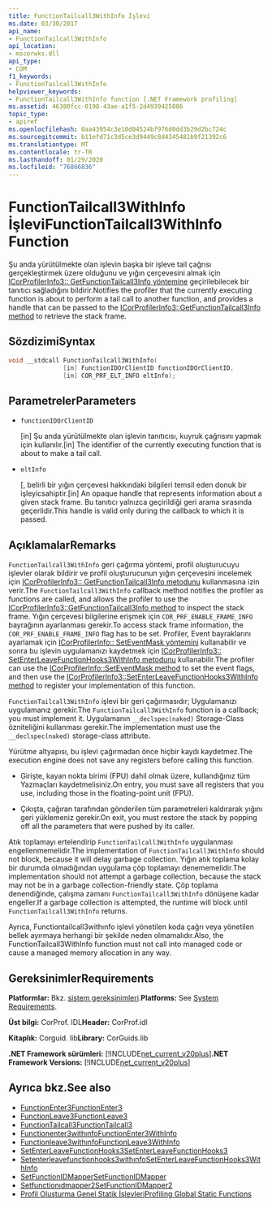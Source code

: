 ```yaml
---
title: FunctionTailcall3WithInfo İşlevi
ms.date: 03/30/2017
api_name:
- FunctionTailcall3WithInfo
api_location:
- mscorwks.dll
api_type:
- COM
f1_keywords:
- FunctionTailcall3WithInfo
helpviewer_keywords:
- FunctionTailcall3WithInfo function [.NET Framework profiling]
ms.assetid: 46380fcc-0198-43ae-a1f5-2d4939425886
topic_type:
- apiref
ms.openlocfilehash: 0aa43954c3e10d04524bf976d0dd3b29d2bc724c
ms.sourcegitcommit: b11efd71c3d5ce3d9449c8d4345481b9f21392c6
ms.translationtype: MT
ms.contentlocale: tr-TR
ms.lasthandoff: 01/29/2020
ms.locfileid: "76866836"
---
```

# <a name="functiontailcall3withinfo-function"></a><span data-ttu-id="4c128-102">FunctionTailcall3WithInfo İşlevi</span><span class="sxs-lookup"><span data-stu-id="4c128-102">FunctionTailcall3WithInfo Function</span></span>
<span data-ttu-id="4c128-103">Şu anda yürütülmekte olan işlevin başka bir işleve tail çağrısı gerçekleştirmek üzere olduğunu ve yığın çerçevesini almak için [ICorProfilerInfo3:: GetFunctionTailcall3Info yöntemine](icorprofilerinfo3-getfunctiontailcall3info-method.md) geçirilebilecek bir tanıtıcı sağladığını bildirir.</span><span class="sxs-lookup"><span data-stu-id="4c128-103">Notifies the profiler that the currently executing function is about to perform a tail call to another function, and provides a handle that can be passed to the [ICorProfilerInfo3::GetFunctionTailcall3Info method](icorprofilerinfo3-getfunctiontailcall3info-method.md) to retrieve the stack frame.</span></span>  
  
## <a name="syntax"></a><span data-ttu-id="4c128-104">Sözdizimi</span><span class="sxs-lookup"><span data-stu-id="4c128-104">Syntax</span></span>  
  
```cpp  
void __stdcall FunctionTailcall3WithInfo(  
               [in] FunctionIDOrClientID functionIDOrClientID,  
               [in] COR_PRF_ELT_INFO eltInfo);  
```  
  
## <a name="parameters"></a><span data-ttu-id="4c128-105">Parametreler</span><span class="sxs-lookup"><span data-stu-id="4c128-105">Parameters</span></span>  

- `functionIDOrClientID`

  <span data-ttu-id="4c128-106">\[in] Şu anda yürütülmekte olan işlevin tanıtıcısı, kuyruk çağrısını yapmak için kullanılır.</span><span class="sxs-lookup"><span data-stu-id="4c128-106">\[in] The identifier of the currently executing function that is about to make a tail call.</span></span>

- `eltInfo`

  <span data-ttu-id="4c128-107">\[, belirli bir yığın çerçevesi hakkındaki bilgileri temsil eden donuk bir işleyicsahiptir.</span><span class="sxs-lookup"><span data-stu-id="4c128-107">\[in] An opaque handle that represents information about a given stack frame.</span></span> <span data-ttu-id="4c128-108">Bu tanıtıcı yalnızca geçirildiği geri arama sırasında geçerlidir.</span><span class="sxs-lookup"><span data-stu-id="4c128-108">This handle is valid only during the callback to which it is passed.</span></span>

## <a name="remarks"></a><span data-ttu-id="4c128-109">Açıklamalar</span><span class="sxs-lookup"><span data-stu-id="4c128-109">Remarks</span></span>  
 <span data-ttu-id="4c128-110">`FunctionTailcall3WithInfo` geri çağırma yöntemi, profil oluşturucuyu işlevler olarak bildirir ve profil oluşturucunun yığın çerçevesini incelemek için [ICorProfilerInfo3:: GetFunctionTailcall3Info metodunu](icorprofilerinfo3-getfunctiontailcall3info-method.md) kullanmasına izin verir.</span><span class="sxs-lookup"><span data-stu-id="4c128-110">The `FunctionTailcall3WithInfo` callback method notifies the profiler as functions are called, and allows the profiler to use the [ICorProfilerInfo3::GetFunctionTailcall3Info method](icorprofilerinfo3-getfunctiontailcall3info-method.md) to inspect the stack frame.</span></span> <span data-ttu-id="4c128-111">Yığın çerçevesi bilgilerine erişmek için `COR_PRF_ENABLE_FRAME_INFO` bayrağının ayarlanması gerekir.</span><span class="sxs-lookup"><span data-stu-id="4c128-111">To access stack frame information, the `COR_PRF_ENABLE_FRAME_INFO` flag has to be set.</span></span> <span data-ttu-id="4c128-112">Profiler, Event bayraklarını ayarlamak için [ICorProfilerInfo:: SetEventMask yöntemini](icorprofilerinfo-seteventmask-method.md) kullanabilir ve sonra bu işlevin uygulamanızı kaydetmek için [ICorProfilerInfo3:: SetEnterLeaveFunctionHooks3WithInfo metodunu](icorprofilerinfo3-setenterleavefunctionhooks3withinfo-method.md) kullanabilir.</span><span class="sxs-lookup"><span data-stu-id="4c128-112">The profiler can use the [ICorProfilerInfo::SetEventMask method](icorprofilerinfo-seteventmask-method.md) to set the event flags, and then use the [ICorProfilerInfo3::SetEnterLeaveFunctionHooks3WithInfo method](icorprofilerinfo3-setenterleavefunctionhooks3withinfo-method.md) to register your implementation of this function.</span></span>  
  
 <span data-ttu-id="4c128-113">`FunctionTailcall3WithInfo` işlevi bir geri çağırmasıdır; Uygulamanızı uygulamanız gerekir.</span><span class="sxs-lookup"><span data-stu-id="4c128-113">The `FunctionTailcall3WithInfo` function is a callback; you must implement it.</span></span> <span data-ttu-id="4c128-114">Uygulamanın `__declspec(naked)` Storage-Class özniteliğini kullanması gerekir.</span><span class="sxs-lookup"><span data-stu-id="4c128-114">The implementation must use the `__declspec(naked)` storage-class attribute.</span></span>  
  
 <span data-ttu-id="4c128-115">Yürütme altyapısı, bu işlevi çağırmadan önce hiçbir kaydı kaydetmez.</span><span class="sxs-lookup"><span data-stu-id="4c128-115">The execution engine does not save any registers before calling this function.</span></span>  
  
- <span data-ttu-id="4c128-116">Girişte, kayan nokta birimi (FPU) dahil olmak üzere, kullandığınız tüm Yazmaçları kaydetmelisiniz.</span><span class="sxs-lookup"><span data-stu-id="4c128-116">On entry, you must save all registers that you use, including those in the floating-point unit (FPU).</span></span>  
  
- <span data-ttu-id="4c128-117">Çıkışta, çağıran tarafından gönderilen tüm parametreleri kaldırarak yığını geri yüklemeniz gerekir.</span><span class="sxs-lookup"><span data-stu-id="4c128-117">On exit, you must restore the stack by popping off all the parameters that were pushed by its caller.</span></span>  
  
 <span data-ttu-id="4c128-118">Atık toplamayı ertelendirip `FunctionTailcall3WithInfo` uygulanması engellenmemelidir.</span><span class="sxs-lookup"><span data-stu-id="4c128-118">The implementation of `FunctionTailcall3WithInfo` should not block, because it will delay garbage collection.</span></span> <span data-ttu-id="4c128-119">Yığın atık toplama kolay bir durumda olmadığından uygulama çöp toplamayı denememelidir.</span><span class="sxs-lookup"><span data-stu-id="4c128-119">The implementation should not attempt a garbage collection, because the stack may not be in a garbage collection-friendly state.</span></span> <span data-ttu-id="4c128-120">Çöp toplama denendiğinde, çalışma zamanı `FunctionTailcall3WithInfo` dönüşene kadar engeller.</span><span class="sxs-lookup"><span data-stu-id="4c128-120">If a garbage collection is attempted, the runtime will block until `FunctionTailcall3WithInfo` returns.</span></span>  
  
 <span data-ttu-id="4c128-121">Ayrıca, Functiontailcall3withınfo işlevi yönetilen koda çağrı veya yönetilen bellek ayırmaya herhangi bir şekilde neden olmamalıdır.</span><span class="sxs-lookup"><span data-stu-id="4c128-121">Also, the FunctionTailcall3WithInfo function must not call into managed code or cause a managed memory allocation in any way.</span></span>  
  
## <a name="requirements"></a><span data-ttu-id="4c128-122">Gereksinimler</span><span class="sxs-lookup"><span data-stu-id="4c128-122">Requirements</span></span>  
 <span data-ttu-id="4c128-123">**Platformlar:** Bkz. [sistem gereksinimleri](../../../../docs/framework/get-started/system-requirements.md).</span><span class="sxs-lookup"><span data-stu-id="4c128-123">**Platforms:** See [System Requirements](../../../../docs/framework/get-started/system-requirements.md).</span></span>  
  
 <span data-ttu-id="4c128-124">**Üst bilgi:** CorProf. IDL</span><span class="sxs-lookup"><span data-stu-id="4c128-124">**Header:** CorProf.idl</span></span>  
  
 <span data-ttu-id="4c128-125">**Kitaplık:** Corguid. lib</span><span class="sxs-lookup"><span data-stu-id="4c128-125">**Library:** CorGuids.lib</span></span>  
  
 <span data-ttu-id="4c128-126">**.NET Framework sürümleri:** [!INCLUDE[net_current_v20plus](../../../../includes/net-current-v20plus-md.md)]</span><span class="sxs-lookup"><span data-stu-id="4c128-126">**.NET Framework Versions:** [!INCLUDE[net_current_v20plus](../../../../includes/net-current-v20plus-md.md)]</span></span>  
  
## <a name="see-also"></a><span data-ttu-id="4c128-127">Ayrıca bkz.</span><span class="sxs-lookup"><span data-stu-id="4c128-127">See also</span></span>

- [<span data-ttu-id="4c128-128">FunctionEnter3</span><span class="sxs-lookup"><span data-stu-id="4c128-128">FunctionEnter3</span></span>](functionenter3-function.md)
- [<span data-ttu-id="4c128-129">FunctionLeave3</span><span class="sxs-lookup"><span data-stu-id="4c128-129">FunctionLeave3</span></span>](functionleave3-function.md)
- [<span data-ttu-id="4c128-130">FunctionTailcall3</span><span class="sxs-lookup"><span data-stu-id="4c128-130">FunctionTailcall3</span></span>](functiontailcall3-function.md)
- [<span data-ttu-id="4c128-131">Functionenter3withınfo</span><span class="sxs-lookup"><span data-stu-id="4c128-131">FunctionEnter3WithInfo</span></span>](functiontailcall3-function.md)
- [<span data-ttu-id="4c128-132">Functionleave3withınfo</span><span class="sxs-lookup"><span data-stu-id="4c128-132">FunctionLeave3WithInfo</span></span>](functionleave3withinfo-function.md)
- [<span data-ttu-id="4c128-133">SetEnterLeaveFunctionHooks3</span><span class="sxs-lookup"><span data-stu-id="4c128-133">SetEnterLeaveFunctionHooks3</span></span>](icorprofilerinfo3-setenterleavefunctionhooks3-method.md)
- [<span data-ttu-id="4c128-134">Setenterleavefunctionhooks3withınfo</span><span class="sxs-lookup"><span data-stu-id="4c128-134">SetEnterLeaveFunctionHooks3WithInfo</span></span>](icorprofilerinfo3-setenterleavefunctionhooks3withinfo-method.md)
- [<span data-ttu-id="4c128-135">SetFunctionIDMapper</span><span class="sxs-lookup"><span data-stu-id="4c128-135">SetFunctionIDMapper</span></span>](icorprofilerinfo-setfunctionidmapper-method.md)
- [<span data-ttu-id="4c128-136">Setfunctionıdmapper2</span><span class="sxs-lookup"><span data-stu-id="4c128-136">SetFunctionIDMapper2</span></span>](icorprofilerinfo3-setfunctionidmapper2-method.md)
- [<span data-ttu-id="4c128-137">Profil Oluşturma Genel Statik İşlevleri</span><span class="sxs-lookup"><span data-stu-id="4c128-137">Profiling Global Static Functions</span></span>](profiling-global-static-functions.md)
